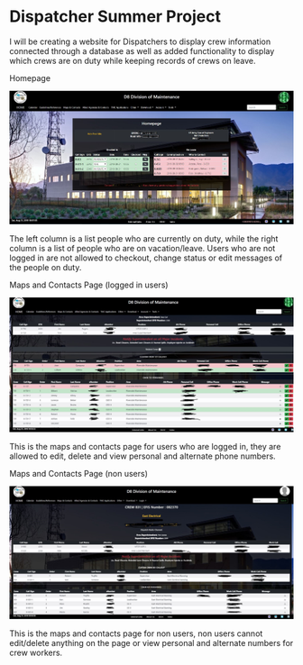 # Dispatcher Summer Project

I will be creating a website for Dispatchers to display crew information connected through a database as well as added functionality to display which crews are on duty while keeping records of crews on leave. 

Homepage

![](images/homepage.JPG)

The left column is a list people who are currently on duty, while the right column is a list of people who are on vacation/leave. Users who are not logged in are not allowed to checkout, change status or edit messages of the people on duty.

Maps and Contacts Page (logged in users)

![](images/logged%20in.png)

This is the maps and contacts page for users who are logged in, they are allowed to edit, delete and view personal and alternate phone numbers. 

Maps and Contacts Page (non users)

![](images/logged%20out.jpg)

This is the maps and contacts page for non users, non users cannot edit/delete anything on the page or view personal and alternate numbers for crew workers.
